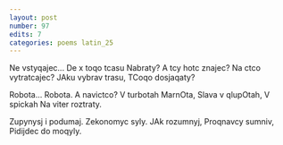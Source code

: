 ```yaml
---
layout: post
number: 97
edits: 7
categories: poems latin_25
---
```


Ne vstyqajec...
De x toqo tcasu 
Nabraty? 
A tcy hotc znajec?
Na ctco vytratcajec?
JAku vybrav trasu,
TCoqo dosjaqaty?

Robota… Robota. 
A navictco? 
V turbotah 
MarnOta, 
Slava v qlupOtah,
V spickah
Na viter roztraty. 

Zupynysj i podumaj.
Zekonomyc syly. 
JAk rozumnyj, 
Proqnavcy sumniv,
Pidijdec do moqyly.
